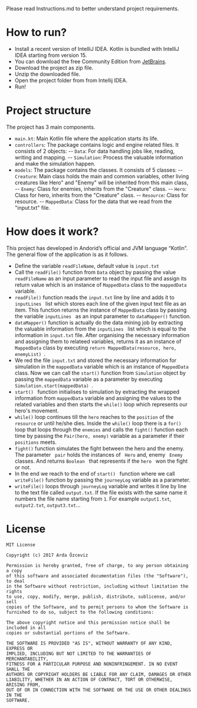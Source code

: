 Please read Instructions.md to better understand project requirements.

# How to run?
- Install a recent version of IntelliJ IDEA. Kotlin is bundled with IntelliJ IDEA starting from version 15.
- You can download the free Community Edition from [JetBrains](http://www.jetbrains.com/idea/download/index.html).
- Download the project as zip file.
- Unzip the downloaded file.
- Open the project folder from from Intellij IDEA.
- Run!

# Project structure
The project has 3 main components.  
- ```main.kt```: Main Kotlin file where the application starts its life.
-  ```controllers```: The package contains logic and engine related files. It consists of 2 objects:
-- ```Data```: For data handling jobs like, reading, writing and mapping.
-- ```Simulation```: Process the valuable information and make the simulation happen.
- ```models```: The package contains the classes. It consists of 5 classes:
-- ```Creature```: Main class holds the main and common variables, other living creatures like Hero" and "Enemy" will be inherited from this main class,
-- ```Enemy```: Class for enemies, inherits from the "Creature" class.
-- ```Hero```: Class for hero, inherits from the "Creature" class.
-- ```Resource```: Class for resource.
-- ```MappedData```: Class for the data that we read from the "input.txt" file.

# How does it work?
This project has developed in Andorid’s official and JVM language “Kotlin”.  The general flow of the application is as it follows.
- Define the variable ```readFileName```, default value is ```input.txt```
- Call the ```readFile()``` function from ```Data``` object by passing the value ```readFileName``` as an input parameter  to read the input file and assign its return value which is an instance of  ```MappedData``` class to the ```mappedData``` variable.
- ```readFile()``` function reads the ```input.txt``` line by line and adds it to ```inputLines ``` list which stores each line of the given input text file as an item. This function returns the instance of ```MappedData``` class by passing the variable ```inputLines ``` as an input parameter to ```dataMapper()``` function.
- ```dataMapper()``` function is actually do the data mining job by extracting the valuable information from the ```inputLines ``` list which is equal to the information in ```input.txt``` file. After organising the necessary information and assigning them to relateed variables, returns it as an instance of ```MappedData``` class by executing ```return MappedData(resource, hero, enemyList) ```.
- We red the file ```input.txt``` and stored the necessary information for simulation in the ```mappedData``` variable which is an instance of ```MappedData``` class. Now we can call the ```start()``` function from ```Simulation``` object by passing the ```mappedData``` variable as a parameter by executing  ```Simulation.start(mappedData) ```.
-  ```start() ``` function initialises to simulation by extracting the wrapped information from ```mappedData``` variable and assigning the values to the related variables and then starts the ```while()``` loop which represents our hero's movement.
- ```while()``` loop continues till the ```hero``` reaches to the ```position``` of the ```resource``` or until he/she dies. Inside the ```while()``` loop there is a ```for()``` loop that loops through the ```enemies``` and calls the ```fight()``` function each time by passing the ```Pair(hero, enemy)``` variable as a parameter if their ```positions``` meets.
- ```fight()``` function simulates the fight between the hero and the enemy. The parameter ``` pair``` holds the instances of ``` Hero``` and, enemy ``` Enemy```  classes. And returns  ```Boolean ``` that represents if the  ```hero ``` won the fight or not.
- In the end we reach to the end of  ```start() ``` function where we call ```writeFile()``` function by passing the ```journeyLog``` variable as a parameter.
- ```writeFile()``` loops through ```journeyLog``` variable and writes it line by line to the text file called ```output.txt```. If the file exists with the same name it numbers the file name starting from ```1```. For example ```output1.txt```, ```output2.txt```, ```output3.txt```...

# License
```license
MIT License

Copyright (c) 2017 Arda Özceviz

Permission is hereby granted, free of charge, to any person obtaining a copy
of this software and associated documentation files (the "Software"), to deal
in the Software without restriction, including without limitation the rights
to use, copy, modify, merge, publish, distribute, sublicense, and/or sell
copies of the Software, and to permit persons to whom the Software is
furnished to do so, subject to the following conditions:

The above copyright notice and this permission notice shall be included in all
copies or substantial portions of the Software.

THE SOFTWARE IS PROVIDED "AS IS", WITHOUT WARRANTY OF ANY KIND, EXPRESS OR
IMPLIED, INCLUDING BUT NOT LIMITED TO THE WARRANTIES OF MERCHANTABILITY,
FITNESS FOR A PARTICULAR PURPOSE AND NONINFRINGEMENT. IN NO EVENT SHALL THE
AUTHORS OR COPYRIGHT HOLDERS BE LIABLE FOR ANY CLAIM, DAMAGES OR OTHER
LIABILITY, WHETHER IN AN ACTION OF CONTRACT, TORT OR OTHERWISE, ARISING FROM,
OUT OF OR IN CONNECTION WITH THE SOFTWARE OR THE USE OR OTHER DEALINGS IN THE
SOFTWARE.
```
